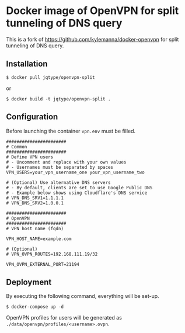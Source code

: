 # Docker image of OpenVPN for split tunneling of DNS query

This is a fork of https://github.com/kylemanna/docker-openvpn for split tunneling of DNS query.

## Installation

```
$ docker pull jqtype/openvpn-split
```

or

```
$ docker build -t jqtype/openvpn-split .
```

## Configuration

Before launching the container `vpn.env` must be filled.

```
#######################
# Common
#######################
# Define VPN users
# - Uncomment and replace with your own values
# - Usernames must be separated by spaces
VPN_USERS=your_vpn_username_one your_vpn_username_two

# (Optional) Use alternative DNS servers
# - By default, clients are set to use Google Public DNS
# - Example below shows using Cloudflare's DNS service
# VPN_DNS_SRV1=1.1.1.1
# VPN_DNS_SRV2=1.0.0.1

#######################
# OpenVPN
#######################
# VPN host name (fqdn)

VPN_HOST_NAME=example.com

# (Optional)
# VPN_OVPN_ROUTES=192.168.111.19/32 

VPN_OVPN_EXTERNAL_PORT=21194
```

## Deployment

By executing the following command, everything will be set-up.

```
$ docker-compose up -d
```

OpenVPN profiles for users will be generated as `./data/openvpn/profiles/<username>.ovpn`.